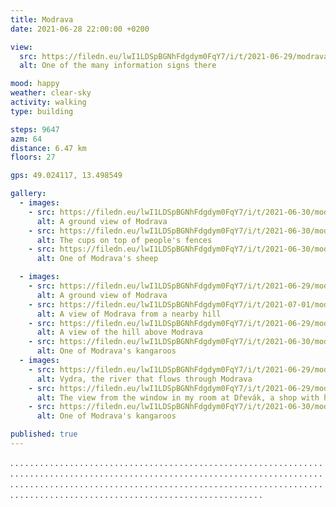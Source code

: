 ```yaml
---
title: Modrava
date: 2021-06-28 22:00:00 +0200

view:
  src: https://filedn.eu/lwI1LDSpBGNhFdgdym0FqY7/i/t/2021-06-29/modrava-cedule.jpg
  alt: One of the many information signs there

mood: happy
weather: clear-sky
activity: walking
type: building

steps: 9647
azm: 64
distance: 6.47 km
floors: 27

gps: 49.024117, 13.498549

gallery:
  - images:
    - src: https://filedn.eu/lwI1LDSpBGNhFdgdym0FqY7/i/t/2021-06-30/modrava-2.jpg
      alt: A ground view of Modrava
    - src: https://filedn.eu/lwI1LDSpBGNhFdgdym0FqY7/i/t/2021-06-30/modrava-hrnicky.jpg
      alt: The cups on top of people's fences
    - src: https://filedn.eu/lwI1LDSpBGNhFdgdym0FqY7/i/t/2021-06-30/modrava-ovce.jpg
      alt: One of Modrava's sheep

  - images:
    - src: https://filedn.eu/lwI1LDSpBGNhFdgdym0FqY7/i/t/2021-06-29/modrava-penzion.jpg
      alt: A ground view of Modrava
    - src: https://filedn.eu/lwI1LDSpBGNhFdgdym0FqY7/i/t/2021-07-01/modrava.jpg
      alt: A view of Modrava from a nearby hill
    - src: https://filedn.eu/lwI1LDSpBGNhFdgdym0FqY7/i/t/2021-06-29/modrava-kopec.jpg
      alt: A view of the hill above Modrava
    - src: https://filedn.eu/lwI1LDSpBGNhFdgdym0FqY7/i/t/2021-06-30/modrava-klokan-hnedy.jpg
      alt: One of Modrava's kangaroos
  - images:
    - src: https://filedn.eu/lwI1LDSpBGNhFdgdym0FqY7/i/t/2021-06-29/modrava-vydra.jpg
      alt: Vydra, the river that flows through Modrava
    - src: https://filedn.eu/lwI1LDSpBGNhFdgdym0FqY7/i/t/2021-06-29/modrava-vyhled.jpg
      alt: The view from the window in my room at Dřevák, a shop with handmade wooden toys
    - src: https://filedn.eu/lwI1LDSpBGNhFdgdym0FqY7/i/t/2021-06-30/modrava-klokan-bily.jpg
      alt: One of Modrava's kangaroos

published: true
---
```

.  .  .  .  .  .  .  .  .  .  .  .  .  .  .  .  . .  .  .  .  .  .  .  .  .  .  .  .  .  .  .  .  .  .  .  .  .  .  .  .  .  .  .  .  .  .  .  .  .  . .  .  .  .  .  .  .  .  .  .  .  .  .  .  .  .  . .  .  .  .  .  .  .  .  .  .  .  .  .  .  .  .  . .  .  .  .  .  .  .  .  .  .  .  .  .  .  .  .  .  .  .  .  .  .  .  .  .  .  .  .  .  .  .  .  .  . .  .  .  .  .  .  .  .  .  .  .  .  .  .  .  .  . .  .  .  .  .  .  .  .  .  .  .  .  .  .  .  .  . .  .  .  .  .  .  .  .  .  .  .  .  .  .  .  .  .  .  .  .  .  .  .  .  .  .  .  .  .  .  .  .  .  .  .  .  .  .  .  .  .  .  .  .  .  .  .  .  .  .  .  .  .  .  .  .  .  .  .  .  .  .  .  .  .  .  .  .  .  .  .  .  .  .  .  .  .  .  .  .  .  .  .  .  .  .  .